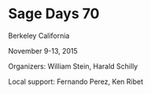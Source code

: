 # Sage Days 70 

Berkeley California

November 9-13, 2015

Organizers: William Stein, Harald Schilly

Local support: Fernando Perez, Ken Ribet
